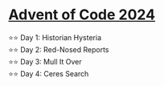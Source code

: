 # [Advent of Code 2024](https://adventofcode.com/2024)

⭐⭐ Day 1: Historian Hysteria  
⭐⭐ Day 2: Red-Nosed Reports  
⭐⭐ Day 3: Mull It Over  
⭐⭐ Day 4: Ceres Search  
